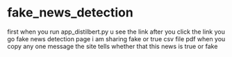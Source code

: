 # fake_news_detection
first when you run app_distilbert.py u see the link after you click the link you go fake news detection page i am sharing fake or true csv file pdf when you copy any one message the site tells whether that this news is true or fake 
